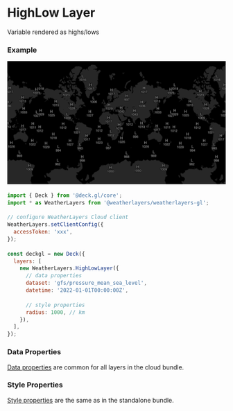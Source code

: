 # HighLow Layer

Variable rendered as highs/lows

### Example

![HighLow Layer](../../../.gitbook/assets/high-low-layer.png)

```javascript
import { Deck } from '@deck.gl/core';
import * as WeatherLayers from '@weatherlayers/weatherlayers-gl';

// configure WeatherLayers Cloud client
WeatherLayers.setClientConfig({
  accessToken: 'xxx',
});

const deckgl = new Deck({
  layers: [
    new WeatherLayers.HighLowLayer({
      // data properties
      dataset: 'gfs/pressure_mean_sea_level',
      datetime: '2022-01-01T00:00:00Z',
      
      // style properties
      radius: 1000, // km
    }),
  ],
});
```

### Data Properties

[Data properties](../data.md#data-properties) are common for all layers in the cloud bundle.

### Style Properties

[Style properties](../../standalone-bundle/layers/raster-layer.md#style-properties) are the same as in the standalone bundle.
